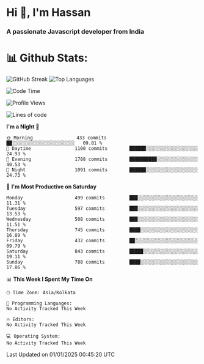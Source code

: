 # Hi 👋, I'm Hassan
### A passionate Javascript developer from India


# 📊 Github Stats:
![GitHub Streak](https://github-readme-streak-stats.herokuapp.com/?user=codeblooded47&theme=dracula&hide_border=false)
![Top Languages](https://github-readme-stats.vercel.app/api/top-langs/?username=codeblooded47&layout=compact&theme=dracula)



<!--START_SECTION:waka-->
![Code Time](http://img.shields.io/badge/Code%20Time-869%20hrs%2039%20mins-blue)

![Profile Views](http://img.shields.io/badge/Profile%20Views-0-blue)

![Lines of code](https://img.shields.io/badge/From%20Hello%20World%20I%27ve%20Written-23.8%20million%20lines%20of%20code-blue)

**I'm a Night 🦉** 

```text
🌞 Morning                433 commits         ██░░░░░░░░░░░░░░░░░░░░░░░   09.81 % 
🌆 Daytime                1100 commits        ██████░░░░░░░░░░░░░░░░░░░   24.93 % 
🌃 Evening                1788 commits        ██████████░░░░░░░░░░░░░░░   40.53 % 
🌙 Night                  1091 commits        ██████░░░░░░░░░░░░░░░░░░░   24.73 % 
```
📅 **I'm Most Productive on Saturday** 

```text
Monday                   499 commits         ███░░░░░░░░░░░░░░░░░░░░░░   11.31 % 
Tuesday                  597 commits         ███░░░░░░░░░░░░░░░░░░░░░░   13.53 % 
Wednesday                508 commits         ███░░░░░░░░░░░░░░░░░░░░░░   11.51 % 
Thursday                 745 commits         ████░░░░░░░░░░░░░░░░░░░░░   16.89 % 
Friday                   432 commits         ██░░░░░░░░░░░░░░░░░░░░░░░   09.79 % 
Saturday                 843 commits         █████░░░░░░░░░░░░░░░░░░░░   19.11 % 
Sunday                   788 commits         ████░░░░░░░░░░░░░░░░░░░░░   17.86 % 
```


📊 **This Week I Spent My Time On** 

```text
🕑︎ Time Zone: Asia/Kolkata

💬 Programming Languages: 
No Activity Tracked This Week

🔥 Editors: 
No Activity Tracked This Week

💻 Operating System: 
No Activity Tracked This Week
```


 Last Updated on 01/01/2025 00:45:20 UTC
<!--END_SECTION:waka-->

